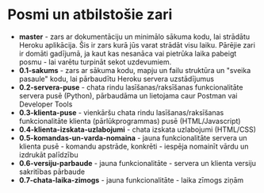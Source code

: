 # Posmi un atbilstošie zari

- **master** - zars ar dokumentāciju un minimālo sākuma kodu, lai strādātu Heroku aplikācija. Šis ir zars kurā jūs varat strādāt visu laiku. Pārējie zari ir domāti gadījumā, ja kaut kas nesanāca vai pietrūka laika pabeigt posmu - lai varētu turpināt sekot uzdevumiem.
- **0.1-sakums** - zars ar sākuma kodu, mapju un failu struktūra un "sveika pasaule" kodu, lai pārbaudītu Heroku servera uzstādījumus
- **0.2-servera-puse** - chata rindu lasīšanas/raksīšanas funkcionalitāte servera pusē (Python), pārbaudāma un lietojama caur Postman vai Developer Tools
- **0.3-klienta-puse** - vienkāršu chata rindu lasīšanas/raksīšanas funkcionalitāte klienta (pārlūkprogrammas) pusē (HTML/Javascript)
- **0.4-klienta-izskata-uzlabojumi** - chata izskata uzlabojumi (HTML/CSS)
- **0.5-komandas-un-varda-nomaina** - jauna funkcionalitāte servera un klienta pusē - komandu apstrāde, konkrēti - iespēja nomainīt vārdu un izdrukāt palīdzību
- **0.6-versiju-parbaude** - jauna funkcionalitāte - servera un klienta versiju sakritības pārbaude
- **0.7-chata-laika-zimogs** - jauna funkcionalitāte - laika zīmogs ziņām
